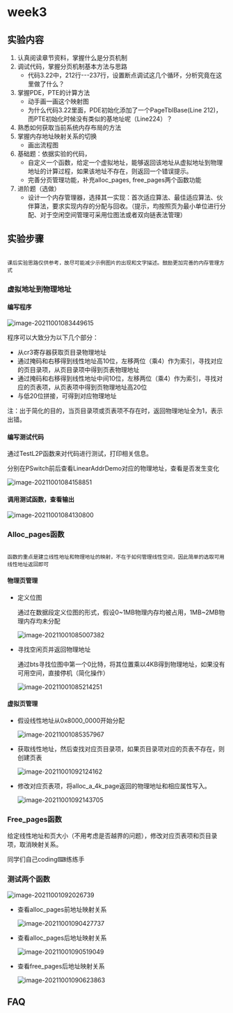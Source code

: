# week3

## 实验内容

1. 认真阅读章节资料，掌握什么是分页机制
2. 调试代码，掌握分页机制基本方法与思路
	* 代码3.22中，212行---237行，设置断点调试这几个循环，分析究竟在这里做了什么？
3. 掌握PDE，PTE的计算方法
	* 动手画一画这个映射图
	* 为什么代码3.22里面，PDE初始化添加了一个PageTblBase(Line 212)，而PTE初始化时候没有类似的基地址呢（Line224）？
4. 熟悉如何获取当前系统内存布局的方法
5. 掌握内存地址映射关系的切换
	* 画出流程图
6. 基础题：依据实验的代码，
	* 自定义一个函数，给定一个虚拟地址，能够返回该地址从虚拟地址到物理地址的计算过程，如果该地址不存在，则返回一个错误提示。
	* 完善分页管理功能，补充alloc_pages, free_pages两个函数功能
7. 进阶题（选做）
	* 设计一个内存管理器，选择其一实现：首次适应算法、最佳适应算法、伙伴算法，要求实现内存的分配与回收。（提示，均按照页为最小单位进行分配、对于空闲空间管理可采用位图法或者双向链表法管理）

## 实验步骤

```{admonition} 提示

课后实验思路仅供参考，故尽可能减少示例图片的出现和文字描述。鼓励更加完善的内存管理方式

```

### 虚拟地址到物理地址

#### 编写程序

![image-20211001083449615](https://sql-markdown-picture.oss-cn-beijing.aliyuncs.com/img/image-20211001083449615.png)

程序可以大致分为以下几个部分：

* 从cr3寄存器获取页目录物理地址
* 通过掩码和右移得到线性地址高10位，左移两位（乘4）作为索引，寻找对应的页目录项，从页目录项中得到页表物理地址
* 通过掩码和右移得到线性地址中间10位，左移两位（乘4）作为索引，寻找对应的页表项，从页表项中得到页物理地址高20位
* 与低20位拼接，可得到对应物理地址

注：出于简化的目的，当页目录项或页表项不存在时，返回物理地址全为1，表示出错。

#### 编写测试代码

通过TestL2P函数来对代码进行测试，打印相关信息。

分别在PSwitch前后查看LinearAddrDemo对应的物理地址，查看是否发生变化

![image-20211001084158851](https://sql-markdown-picture.oss-cn-beijing.aliyuncs.com/img/image-20211001084158851.png)

#### 调用测试函数，查看输出

![image-20211001084130800](https://sql-markdown-picture.oss-cn-beijing.aliyuncs.com/img/image-20211001084130800.png)

### Alloc_pages函数

```{admonition} 注解

函数的重点是建立线性地址和物理地址的映射，不在于如何管理线性空间，因此简单的选取可用线性地址返回即可

```

#### 物理页管理

* 定义位图

  通过在数据段定义位图的形式，假设0~1MB物理内存均被占用，1MB~2MB物理内存均未分配

  ![image-20211001085007382](https://sql-markdown-picture.oss-cn-beijing.aliyuncs.com/img/image-20211001085007382.png)

* 寻找空闲页并返回物理地址

  通过bts寻找位图中第一个0比特，将其位置乘以4KB得到物理地址，如果没有可用空间，直接停机（简化操作）

  ![image-20211001085214251](https://sql-markdown-picture.oss-cn-beijing.aliyuncs.com/img/image-20211001085214251.png)

#### 虚拟页管理

* 假设线性地址从0x8000_0000开始分配

  ![image-20211001085357967](https://sql-markdown-picture.oss-cn-beijing.aliyuncs.com/img/image-20211001085357967.png)

* 获取线性地址，然后查找对应页目录项，如果页目录项对应的页表不存在，则创建页表

  ![image-20211001092124162](https://sql-markdown-picture.oss-cn-beijing.aliyuncs.com/img/image-20211001092124162.png)

* 修改对应页表项，将alloc_a_4k_page返回的物理地址和相应属性写入。

  ![image-20211001092143705](https://sql-markdown-picture.oss-cn-beijing.aliyuncs.com/img/image-20211001092143705.png)

### Free_pages函数

给定线性地址和页大小（不用考虑是否越界的问题），修改对应页表项和页目录项，取消映射关系。

同学们自己coding⌨练练手

### 测试两个函数

![image-20211001092026739](https://sql-markdown-picture.oss-cn-beijing.aliyuncs.com/img/image-20211001092026739.png)

* 查看alloc_pages前地址映射关系

  ![image-20211001090427737](https://sql-markdown-picture.oss-cn-beijing.aliyuncs.com/img/image-20211001090427737.png)

* 查看alloc_pages后地址映射关系

  ![image-20211001090519049](https://sql-markdown-picture.oss-cn-beijing.aliyuncs.com/img/image-20211001090519049.png)

* 查看free_pages后地址映射关系

  ![image-20211001090623863](https://sql-markdown-picture.oss-cn-beijing.aliyuncs.com/img/image-20211001090623863.png)

## FAQ

